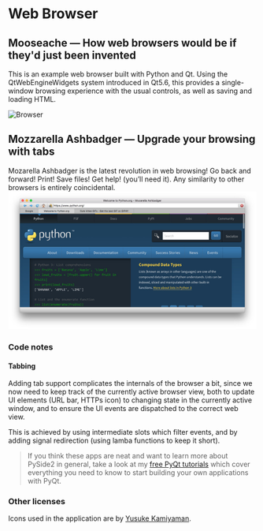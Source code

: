 # Web Browser

## Mooseache — How web browsers would be if they'd just been invented

This is an example web browser built with Python and Qt. Using the 
QtWebEngineWidgets system introduced in Qt5.6, this provides a single-window
browsing experience with the usual controls, as well as saving and loading HTML.

![Browser](screenshot-browser.jpg)

## Mozzarella Ashbadger — Upgrade your browsing with tabs
Mozarella Ashbadger is the latest revolution in web 
browsing! Go back and forward! Print! Save files! Get help! 
(you’ll need it). Any similarity to other browsers is entirely 
coincidental.
![Browser tabbed](screenshot-browser-tabbed.jpg)

### Code notes

#### Tabbing

Adding tab support complicates the internals of the browser a bit, since we
now need to keep track of the currently active browser view, both to update
UI elements (URL bar, HTTPs icon) to changing state in the currently active
window, and to ensure the UI events are dispatched to the correct web view.

This is achieved by using intermediate slots which filter events, and by
adding signal redirection (using lamba functions to keep it short).

> If you think these apps are neat and want to learn more about
PySide2 in general, take a look at my [free PyQt tutorials](https://www.learnpyqt.com)
which cover everything you need to know to start building your own applications with PyQt.

### Other licenses

Icons used in the application are by [Yusuke Kamiyaman](http://p.yusukekamiyamane.com/).
